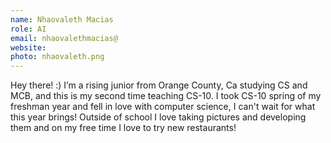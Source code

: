 ```yaml
---
name: Nhaovaleth Macias
role: AI
email: nhaovalethmacias@
website:
photo: nhaovaleth.png
---
```

Hey there! :) I’m a rising junior from Orange County, Ca studying CS and MCB, and this is my second time teaching CS-10. I took CS-10 spring of my freshman year and fell in love with computer science, I can't wait for what this year brings! Outside of school I love taking pictures and developing them and on my free time I love to try new restaurants!
